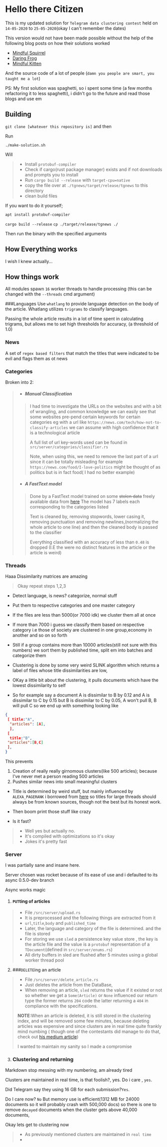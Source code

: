 # Hello there Citizen
This is my updated solution for  `Telegram data clustering contest` held on
`14-05-2020` to `25-05-2020`(okay I can't remember the dates) 

This version would not have been made possible without the help of 
the following blog posts on how their solutions worked
 * [Mindful Squirrel](https://medium.com/@phoenixilya/news-aggregator-in-2-weeks-5b38783b95e3)
 * [Daring Frog](https://medium.com/@phoenixilya/news-aggregator-in-2-weeks-5b38783b95e3)
 * [Mindful Kitten](https://danlark.org/2020/07/31/news-aggregator-from-scratch-in-2-weeks/)

And the source code of a lot of people (`damn you people are smart, you taught me a lot`)

PS: My first solution was spaghetti, so i spent some time (a few months refactoring it to less spaghetti), i didn't go to the future and read those blogs and use em

## Building
`git clone [whatever this repository is]` and then

Run 
```
./make-solution.sh
```
Will
> * Install `protobuf-compiler`
> * Check if cargo(rust package manager) exists and if not downloads and prompts you to install
> * Run `cargo build --release` with `target-cpu=native`
> * copy the file over at `./tgnews/target/release/tgnews` to this directory
> * clean build files

If you want to do it yourself;

`apt install protobuf-compiler`

`cargo build --release`
`cp ./target/release/tgnews ./`

Then run the binary with the specified arguments

## How Everything works
I wish I knew actually...

## How things work
All modules spawn `16` worker threads to handle processing 
(this can be changed with the `--threads` cmd argument)

###Languages
Use `whatlang` to provide language detection on the body of the article.
Whatlang utilizes `trigrams` to classify languages. 

Passing the whole article results in a lot of time spent in calculating trigrams, but allows me
to set high thresholds for accuracy, (a threshold of 1.0)

### News
A set of `regex based filters` that match the titles that were indicated to be evil
and flags them as ot news

### Categories
Broken into 2:
> * ##### Manual Classification
>>
>> I had time to investigate the URLs  on the websites and with a bit of wrangling, and common knowledge
>> we can easily see that some websites pre-pend certain keywords for certain categories
>> eg with a url like `https://news.com/tech/how-not-to-classify-articles` we can assume with high confidence that
>> it is a technological article
>>
>> A full list of url key-words used can be found in `src/server/categories/classifier.rs`  
>>
>> Note, when using this, we need to remove the last part of a url since it can be totally misleading
>> for example `https://news.com/food/I-love-politics` might be thought of as politics but is 
>> in fact food( I had no better example)
>
> * ##### A FastText model
>> 
>> Done by a FastText model trained on some ~~stolen data~~ freely available data from [here](https://github.com/IlyaGusev/tgcontest#data)
>> The model has 7 labels each corresponding to the categories listed 
>>
>> Text is cleaned by, removing stopwords, lower casing it, removing punctuation and removing newlines,(normalizing the whole article to one line)
>> and then the cleaned body is passed to the classifier
>>
>> Everything classified with an accuracy of less than `0.48` is dropped (I.E the were no distinct features in the article or the article is weird)

### Threads
Haaa Dissimilarity matrices are amazing
> Okay repeat steps 1,2,3

* Detect language, is news? categorize, normal stuff

* Put them to respective categories and one master category

* If the files are less than 5000(or 7000 idk) we cluster them all at once

* If more than 7000 i guess we classify them based on respective category
i.e those of society are clustered in one group,economy in another and so on so forth

* Still if a group contains more than 10000 articles(still not sure with this numbers) we sort them
 by published time, split em into batches and categorize them

* Clustering is done by some very weird SLINK algorithm
which returns a label of files whose title dissimilarities are low,

* OKay a little bit about the clustering, it pulls documents which have the lowest dissimilarity to self
* So for example say a document A is dissimilar to B by 0.12 and A is dissimilar to C by 0.15 but B
is dissimilar to C by 0.05, A won't pull B, B will pull C so we end up with something looking like
```json
{
 [ title:"A",
  "articles": [A],
  ],
 [
  title:"B",
 "articles":[B,C]
 ],
}
``` 
This prevents

 1. Creation of really really girnomous clusters(like 500 articles);
 because I've never met a person reading 500 articles
 2. Pushes similar news into small meaningful clusters

* Title is determined by weird stuff, but mainly influenced by `ALEXA_PAGERANK` i borrowed from [here](https://github.com/IlyaGusev/tgcontest)
so titles for large threads should always be from known sources, though not the best but its honest work.

* Then boom print those stuff like crazy

* Is it fast?
> * Well yes but actually no.
> * It's compiled with optimizations so it's okay
> * Jokes it's pretty fast  

### Server
I was partially sane and insane here.

Server chosen was rocket because of its ease of use and i defaulted to its async 0.5.0-dev branch

Async works magic

1. #### `PUT`ting of articles
> * File `/src/server/upload.rs`
> * It is preprocessed and the following things are extracted from it
>  *  `url`,`title`,`body` and `published_time`
>  * Later, the language and category of the file is determined. and the file is stored
>  * For storing we use `sled` a  persistence key value store , the key is the article file and the value is a `protobuf` representation of a `TDocument`(defined in `src/server/enums.rs`)
>  * All dirty buffers in sled are flushed after 5 minutes using a global worker thread pool

2. ###`DELETE`ing an article
> * File `/src/server/delete_article.rs`
> * Just deletes the article from the DataBase,
> * When removing an article, `sled` returns the value if it existed or not so 
> whether we get a `Some(Article)` or `None` influenced our return type
>  the former returns `204` code the latter returning a `404` in compliance with the specifications.
> 
> **NOTE**:When an article is deleted, it is still stored in the clustering index, and will be
>removed some few minutes, because deleting articles was expensive and since clusters are in real time quite frankly mind
>numbing ( though one of the contestants did manage to do that, check out [his medium article](https://medium.com/@alexkuznetsov/2nd-place-solution-for-telegram-data-clustering-contest-f28d55b98d30))
>
> I wanted to maintain my sanity so I made a compromise
>

3. ### Clustering and returning

Markdown stop messing with my numbering, am already tired

Clusters are maintained in real time, is that foolish?, yes. 
Do i care , `yes`.

Did Telegram say they using 16 GB for each submission?`Yes`.

Do I care now?
`No`
But memory use is efficient(1312 MB for 24000 documents so it will probably crash with 500,000 docs)
so there is one to remove `decayed` documents when the cluster gets above 40,000 documents,

Okay lets get to clustering now
> * As previously mentioned clusters are maintained in `real time`
> * 
